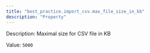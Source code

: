 ```yaml
---
title: "best_practice.import_csv.max_file_size_in_kb"
description: "Property"
---
```


Description: Maximal size for CSV file in KB

Value: `5000`